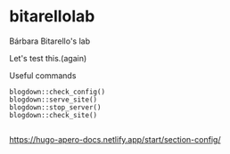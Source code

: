 # bitarellolab
Bárbara Bitarello's lab

Let's test this.(again)

Useful commands

```{r}
blogdown::check_config()
blogdown::serve_site()
blogdown::stop_server()
blogdown::check_site()


````

https://hugo-apero-docs.netlify.app/start/section-config/
